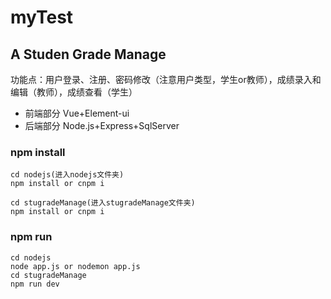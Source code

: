 # myTest
## A Studen Grade Manage

功能点：用户登录、注册、密码修改（注意用户类型，学生or教师），成绩录入和编辑（教师），成绩查看（学生）
+ 前端部分 Vue+Element-ui
+ 后端部分 Node.js+Express+SqlServer

### npm install

```
cd nodejs(进入nodejs文件夹)
npm install or cnpm i

cd stugradeManage(进入stugradeManage文件夹)
npm install or cnpm i
```
### npm run 
```
cd nodejs
node app.js or nodemon app.js
cd stugradeManage
npm run dev
```
